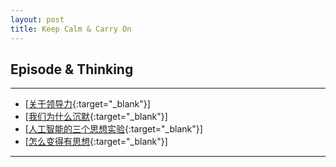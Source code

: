 ```yaml
---
layout: post
title: Keep Calm & Carry On
---
```

## Episode & Thinking

***

- [[关于领导力][add04]{:target="_blank"}]
- [[我们为什么沉默][add03]{:target="_blank"}] 
- [[人工智能的三个思想实验][add02]{:target="_blank"}]
- [[怎么变得有思想][add01]{:target="_blank"}]

[add01]:http://about.uuspider.com/2019/06/02/thinking.html
[add02]:http://about.uuspider.com/2019/06/03/ai_experiments.html
[add03]:http://about.uuspider.com/2019/06/04/no_word.html
[add04]:http://about.uuspider.com/2019/06/05/leader.html

***
